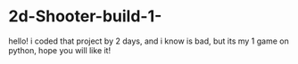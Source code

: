 # 2d-Shooter-build-1-

hello! i coded that project by 2 days, and i know is bad, but its my 1 game on python, hope you will like it!
